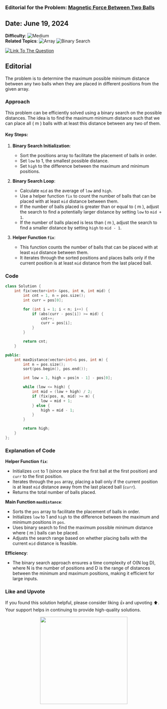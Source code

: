 ### Editorial for the Problem: [Magnetic Force Between Two Balls](https://leetcode.com/problems/magnetic-force-between-two-balls/)

## **Date**: June 19, 2024

**Difficulty**: ![Medium](https://img.shields.io/badge/Medium-yellow)  
**Related Topics**: ![Array](https://img.shields.io/badge/Array-blue) ![Binary Search](https://img.shields.io/badge/Binary%20Search-blue)

<p>
  <a href="https://leetcode.com/problems/magnetic-force-between-two-balls/">
    <img src="https://img.shields.io/badge/Link%20To%20The%20Question-blue" alt="Link To The Question">
  </a>
</p>

## Editorial

The problem is to determine the maximum possible minimum distance between any two balls when they are placed in different positions from the given array.

### Approach

This problem can be efficiently solved using a binary search on the possible distances. The idea is to find the maximum minimum distance such that we can place all \( m \) balls with at least this distance between any two of them.

#### Key Steps:

1. **Binary Search Initialization**:
    - Sort the positions array to facilitate the placement of balls in order.
    - Set `low` to 1, the smallest possible distance.
    - Set `high` to the difference between the maximum and minimum positions.

2. **Binary Search Loop**:
    - Calculate `mid` as the average of `low` and `high`.
    - Use a helper function `fix` to count the number of balls that can be placed with at least `mid` distance between them.
    - If the number of balls placed is greater than or equal to \( m \), adjust the search to find a potentially larger distance by setting `low` to `mid + 1`.
    - If the number of balls placed is less than \( m \), adjust the search to find a smaller distance by setting `high` to `mid - 1`.

3. **Helper Function `fix`**:
    - This function counts the number of balls that can be placed with at least `mid` distance between them.
    - It iterates through the sorted positions and places balls only if the current position is at least `mid` distance from the last placed ball.

### Code

```cpp
class Solution {
    int fix(vector<int> &pos, int m, int mid) {
        int cnt = 1, n = pos.size();
        int curr = pos[0];

        for (int i = 1; i < n; i++) {
            if (abs(curr - pos[i]) >= mid) {
                cnt++;
                curr = pos[i];
            }
        }

        return cnt;
    }

public:
    int maxDistance(vector<int>& pos, int m) {
        int n = pos.size();
        sort(pos.begin(), pos.end());

        int low = 1, high = pos[n - 1] - pos[0];

        while (low <= high) {
            int mid = (low + high) / 2;
            if (fix(pos, m, mid) >= m) {
                low = mid + 1;
            } else {
                high = mid - 1;
            }
        }

        return high;
    }
};
```
### Explanation of Code

**Helper Function `fix`**:

- Initializes `cnt` to 1 (since we place the first ball at the first position) and `curr` to the first position.
- Iterates through the `pos` array, placing a ball only if the current position is at least `mid` distance away from the last placed ball (`curr`).
- Returns the total number of balls placed.

**Main Function `maxDistance`**:

- Sorts the `pos` array to facilitate the placement of balls in order.
- Initializes `low` to 1 and `high` to the difference between the maximum and minimum positions in `pos`.
- Uses binary search to find the maximum possible minimum distance where \( m \) balls can be placed.
- Adjusts the search range based on whether placing balls with the current `mid` distance is feasible.

**Efficiency**:

- The binary search approach ensures a time complexity of O(N log D), where N is the number of positions and D is the range of distances between the minimum and maximum positions, making it efficient for large inputs.

### Like and Upvote

If you found this solution helpful, please consider liking 👍 and upvoting ⬆️. Your support helps in continuing to provide high-quality solutions.

<p align="center">
  <img src="https://preview.redd.it/petition-to-change-the-upvote-and-downvote-button-to-like-v0-jbrdq402054c1.jpg?width=640&crop=smart&auto=webp&s=8225d21c98a245f44fd6c1f74a4c6c67f0061f25" width="280">
</p>
